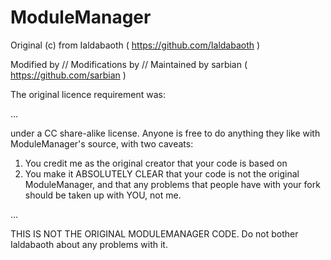 ModuleManager
=============


Original (c) from Ialdabaoth ( https://github.com/Ialdabaoth )

Modified by // Modifications by // Maintained by sarbian ( https://github.com/sarbian )


The original licence requirement was:

...

under a CC share-alike license. Anyone is free to do anything they like with ModuleManager's source, with two caveats:

1. You credit me as the original creator that your code is based on
2. You make it ABSOLUTELY CLEAR that your code is not the original ModuleManager, and that any problems that people have with your fork should be taken up with YOU, not me.

...


THIS IS NOT THE ORIGINAL MODULEMANAGER CODE. Do not bother Ialdabaoth about any problems with it.
